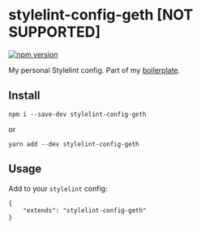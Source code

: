 # stylelint-config-geth [NOT SUPPORTED]

[![npm version](https://badge.fury.io/js/stylelint-config-geth.svg)](https://badge.fury.io/js/stylelint-config-geth)

My personal Stylelint config. Part of my [boilerplate](https://github.com/vansosnin/boilerplate-geth).

## Install
`npm i --save-dev stylelint-config-geth`

or

`yarn add --dev stylelint-config-geth`

## Usage
Add to your `stylelint` config:

```
{
    "extends": "stylelint-config-geth"
}
```
